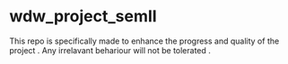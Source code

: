 # wdw_project_semII
This repo is specifically made to enhance the progress and quality of the project .
Any irrelavant behariour will not be tolerated .
